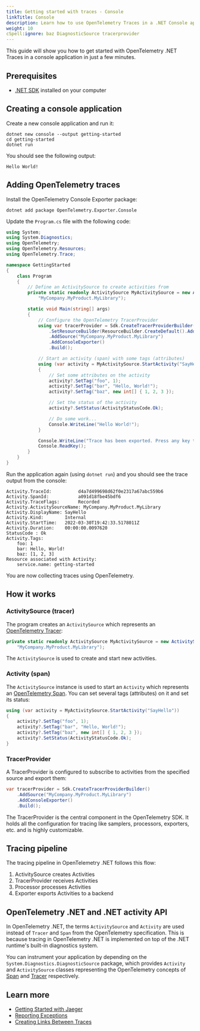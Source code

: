 ```yaml
---
title: Getting started with traces - Console
linkTitle: Console
description: Learn how to use OpenTelemetry Traces in a .NET Console application
weight: 10
cSpell:ignore: baz DiagnosticSource tracerprovider
---
```


This guide will show you how to get started with OpenTelemetry .NET Traces in a
console application in just a few minutes.

## Prerequisites

- [.NET SDK](https://dotnet.microsoft.com/download) installed on your computer

## Creating a console application

Create a new console application and run it:

```shell
dotnet new console --output getting-started
cd getting-started
dotnet run
```

You should see the following output:

```text
Hello World!
```

## Adding OpenTelemetry traces

Install the OpenTelemetry Console Exporter package:

```shell
dotnet add package OpenTelemetry.Exporter.Console
```

Update the `Program.cs` file with the following code:

```csharp
using System;
using System.Diagnostics;
using OpenTelemetry;
using OpenTelemetry.Resources;
using OpenTelemetry.Trace;

namespace GettingStarted
{
    class Program
    {
        // Define an ActivitySource to create activities from
        private static readonly ActivitySource MyActivitySource = new ActivitySource(
            "MyCompany.MyProduct.MyLibrary");

        static void Main(string[] args)
        {
            // Configure the OpenTelemetry TracerProvider
            using var tracerProvider = Sdk.CreateTracerProviderBuilder()
                .SetResourceBuilder(ResourceBuilder.CreateDefault().AddService("getting-started"))
                .AddSource("MyCompany.MyProduct.MyLibrary")
                .AddConsoleExporter()
                .Build();

            // Start an activity (span) with some tags (attributes)
            using (var activity = MyActivitySource.StartActivity("SayHello"))
            {
                // Set some attributes on the activity
                activity?.SetTag("foo", 1);
                activity?.SetTag("bar", "Hello, World!");
                activity?.SetTag("baz", new int[] { 1, 2, 3 });

                // Set the status of the activity
                activity?.SetStatus(ActivityStatusCode.Ok);

                // Do some work...
                Console.WriteLine("Hello World!");
            }

            Console.WriteLine("Trace has been exported. Press any key to exit.");
            Console.ReadKey();
        }
    }
}
```

Run the application again (using `dotnet run`) and you should see the trace
output from the console:

```text
Activity.TraceId:          d4a7d499698d62f0e2317a67abc559b6
Activity.SpanId:           a091d18fbe45bdf6
Activity.TraceFlags:       Recorded
Activity.ActivitySourceName: MyCompany.MyProduct.MyLibrary
Activity.DisplayName: SayHello
Activity.Kind:        Internal
Activity.StartTime:   2022-03-30T19:42:33.5178011Z
Activity.Duration:    00:00:00.0097620
StatusCode : Ok
Activity.Tags:
    foo: 1
    bar: Hello, World!
    baz: [1, 2, 3]
Resource associated with Activity:
    service.name: getting-started
```

You are now collecting traces using OpenTelemetry.

## How it works

### ActivitySource (tracer)

The program creates an `ActivitySource` which represents an
[OpenTelemetry Tracer](/docs/specs/otel/trace/api/#tracer):

```csharp
private static readonly ActivitySource MyActivitySource = new ActivitySource(
    "MyCompany.MyProduct.MyLibrary");
```

The `ActivitySource` is used to create and start new activities.

### Activity (span)

The `ActivitySource` instance is used to start an `Activity` which represents an
[OpenTelemetry Span](/docs/specs/otel/trace/api/#span). You can set several tags
(attributes) on it and set its status:

```csharp
using (var activity = MyActivitySource.StartActivity("SayHello"))
{
    activity?.SetTag("foo", 1);
    activity?.SetTag("bar", "Hello, World!");
    activity?.SetTag("baz", new int[] { 1, 2, 3 });
    activity?.SetStatus(ActivityStatusCode.Ok);
}
```

### TracerProvider

A TracerProvider is configured to subscribe to activities from the specified
source and export them:

```csharp
var tracerProvider = Sdk.CreateTracerProviderBuilder()
    .AddSource("MyCompany.MyProduct.MyLibrary")
    .AddConsoleExporter()
    .Build();
```

The TracerProvider is the central component in the OpenTelemetry SDK. It holds
all the configuration for tracing like samplers, processors, exporters, etc. and
is highly customizable.

## Tracing pipeline

The tracing pipeline in OpenTelemetry .NET follows this flow:

1. ActivitySource creates Activities
2. TracerProvider receives Activities
3. Processor processes Activities
4. Exporter exports Activities to a backend

## OpenTelemetry .NET and .NET activity API

In OpenTelemetry .NET, the terms `ActivitySource` and `Activity` are used
instead of `Tracer` and `Span` from the OpenTelemetry specification. This is
because tracing in OpenTelemetry .NET is implemented on top of the .NET
runtime's built-in diagnostics system.

You can instrument your application by depending on the
`System.Diagnostics.DiagnosticSource` package, which provides `Activity` and
`ActivitySource` classes representing the OpenTelemetry concepts of
[Span](/docs/specs/otel/trace/api/#span) and
[Tracer](/docs/specs/otel/trace/api/#tracer) respectively.

## Learn more

- [Getting Started with Jaeger](/docs/languages/dotnet/traces/jaeger/)
- [Reporting Exceptions](/docs/languages/dotnet/traces/reporting-exceptions/)
- [Creating Links Between Traces](/docs/languages/dotnet/traces/links-creation/)
